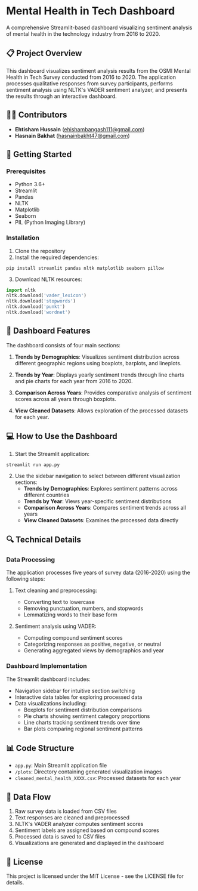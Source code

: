 # Mental Health in Tech Dashboard

A comprehensive Streamlit-based dashboard visualizing sentiment analysis of mental health in the technology industry from 2016 to 2020.

## 📋 Project Overview

This dashboard visualizes sentiment analysis results from the OSMI Mental Health in Tech Survey conducted from 2016 to 2020. The application processes qualitative responses from survey participants, performs sentiment analysis using NLTK's VADER sentiment analyzer, and presents the results through an interactive dashboard.

## 👨‍💻 Contributors

- **Ehtisham Hussain** (ehishambangash111@gmail.com)
- **Hasnain Bakhat** (hasnainbakht47@gmail.com)

## 🚀 Getting Started

### Prerequisites

- Python 3.6+
- Streamlit
- Pandas
- NLTK
- Matplotlib
- Seaborn
- PIL (Python Imaging Library)

### Installation

1. Clone the repository
2. Install the required dependencies:
```
pip install streamlit pandas nltk matplotlib seaborn pillow
```
3. Download NLTK resources:
```python
import nltk
nltk.download('vader_lexicon')
nltk.download('stopwords')
nltk.download('punkt')
nltk.download('wordnet')
```

## 🧠 Dashboard Features

The dashboard consists of four main sections:

1. **Trends by Demographics**: Visualizes sentiment distribution across different geographic regions using boxplots, barplots, and lineplots.

2. **Trends by Year**: Displays yearly sentiment trends through line charts and pie charts for each year from 2016 to 2020.

3. **Comparison Across Years**: Provides comparative analysis of sentiment scores across all years through boxplots.

4. **View Cleaned Datasets**: Allows exploration of the processed datasets for each year.

## 💻 How to Use the Dashboard

1. Start the Streamlit application:
```
streamlit run app.py
```

2. Use the sidebar navigation to select between different visualization sections:
   - **Trends by Demographics**: Explores sentiment patterns across different countries
   - **Trends by Year**: Views year-specific sentiment distributions
   - **Comparison Across Years**: Compares sentiment trends across all years
   - **View Cleaned Datasets**: Examines the processed data directly

## 🔍 Technical Details

### Data Processing

The application processes five years of survey data (2016-2020) using the following steps:

1. Text cleaning and preprocessing:
   - Converting text to lowercase
   - Removing punctuation, numbers, and stopwords
   - Lemmatizing words to their base form
  
2. Sentiment analysis using VADER:
   - Computing compound sentiment scores
   - Categorizing responses as positive, negative, or neutral
   - Generating aggregated views by demographics and year

### Dashboard Implementation

The Streamlit dashboard includes:
- Navigation sidebar for intuitive section switching
- Interactive data tables for exploring processed data
- Data visualizations including:
  - Boxplots for sentiment distribution comparisons
  - Pie charts showing sentiment category proportions
  - Line charts tracking sentiment trends over time
  - Bar plots comparing regional sentiment patterns

## 📊 Code Structure

- `app.py`: Main Streamlit application file
- `/plots`: Directory containing generated visualization images
- `cleaned_mental_health_XXXX.csv`: Processed datasets for each year

## 🔄 Data Flow

1. Raw survey data is loaded from CSV files
2. Text responses are cleaned and preprocessed
3. NLTK's VADER analyzer computes sentiment scores
4. Sentiment labels are assigned based on compound scores
5. Processed data is saved to CSV files
6. Visualizations are generated and displayed in the dashboard

## 📝 License

This project is licensed under the MIT License - see the LICENSE file for details.
